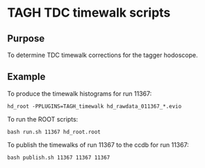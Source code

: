 # TAGH TDC timewalk scripts

## Purpose
To determine TDC timewalk corrections for the tagger hodoscope.

## Example
To produce the timewalk histograms for run 11367:

`hd_root -PPLUGINS=TAGH_timewalk hd_rawdata_011367_*.evio`

To run the ROOT scripts:

`bash run.sh 11367 hd_root.root`

To publish the timewalks of run 11367 to the ccdb for run 11367:

`bash publish.sh 11367 11367 11367`
